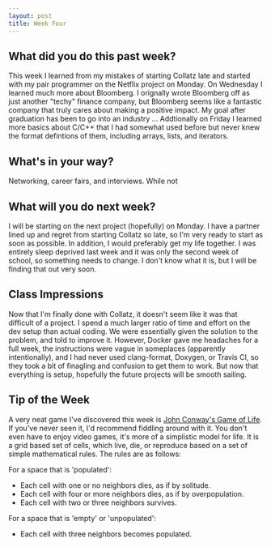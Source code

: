 ```yaml
---
layout: post
title: Week Four
---
```


## What did you do this past week?
This week I learned from my mistakes of starting Collatz late and started with my pair programmer on the Netflix project on Monday. On Wednesday I learned much more about Bloomberg. I orignally wrote Bloomberg off as just another "techy" finance company, but Bloomberg seems like a fantastic company that truly cares about making a positive impact. My goal after graduation has been to go into an industry ... Addtionally on Friday I learned more basics about C/C++ that I had somewhat used before but never knew the format defintions of them, including arrays, lists, and iterators.

## What's in your way?
Networking, career fairs, and interviews. While not

## What will you do next week?
I will be starting on the next project (hopefully) on Monday. I have a partner lined up and regret from starting Collatz so late, so I'm very ready to start as soon as possible. In addition, I would preferably get my life together. I was entirely sleep deprived last week and it was only the second week of school, so something needs to change. I don't know what it is, but I will be finding that out very soon.

## Class Impressions
Now that I'm finally done with Collatz, it doesn't seem like it was that difficult of a project. I spend a much larger ratio of time and effort on the dev setup than actual coding. We were essentially given the solution to the problem, and told to improve it. However, Docker gave me headaches for a full week, the instructions were vague in someplaces (apparently intentionally), and I had never used clang-format, Doxygen, or Travis CI, so they took a bit of finagling and confusion to get them to work. But now that everything is setup, hopefully the future projects will be smooth sailing.

## Tip of the Week
A very neat game I've discovered this week is [John Conway's Game of Life](http://www.bitstorm.org/gameoflife/). If you've never seen it, I'd recommend fiddling around with it. You don't even have to enjoy video games, it's more of a simplistic model for life. It is a grid based set of cells, which live, die, or reproduce based on a set of simple mathematical rules. The rules are as follows:

For a space that is 'populated': 

- Each cell with one or no neighbors dies, as if by solitude. 
- Each cell with four or more neighbors dies, as if by overpopulation. 
- Each cell with two or three neighbors survives.

For a space that is 'empty' or 'unpopulated': 

- Each cell with three neighbors becomes populated.
